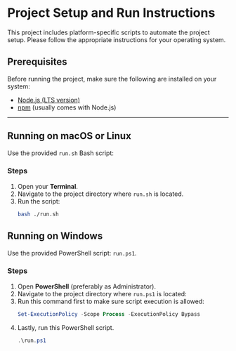 # Project Setup and Run Instructions

This project includes platform-specific scripts to automate the project setup. Please follow the appropriate instructions for your operating system.

## Prerequisites

Before running the project, make sure the following are installed on your system:

- [Node.js (LTS version)](https://nodejs.org/)
- [npm](https://www.npmjs.com/) (usually comes with Node.js)

---

## Running on macOS or Linux

Use the provided `run.sh` Bash script:

### Steps

1. Open your **Terminal**.
2. Navigate to the project directory where `run.sh` is located.
3. Run the script:
   ```bash
   bash ./run.sh
## Running on Windows

Use the provided PowerShell script: `run.ps1`.

### Steps

1. Open **PowerShell** (preferably as Administrator).
2. Navigate to the project directory where `run.ps1` is located:
3. Run this command first to make sure script execution is allowed:
   ```powershell
   Set-ExecutionPolicy -Scope Process -ExecutionPolicy Bypass
4. Lastly, run this PowerShell script.
    ```powershell
   .\run.ps1
